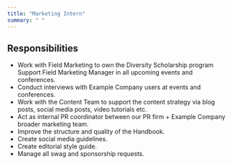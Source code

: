 ```yaml
---
title: "Marketing Intern"
summary: " "
---
```


## Responsibilities

- Work with Field Marketing to own the Diversity Scholarship program Support Field Marketing Manager in all upcoming events and conferences.
- Conduct interviews with Example Company users at events and conferences.
- Work with the Content Team to support the content strategy via blog posts, social media posts, video tutorials etc.
- Act as internal PR coordinator between our PR firm + Example Company broader marketing team.
- Improve the structure and quality of the Handbook.
- Create social media guidelines.
- Create editorial style guide.
- Manage all swag and sponsorship requests.
